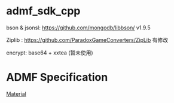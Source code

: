 # admf_sdk_cpp

bson & jsonsl: https://github.com/mongodb/libbson/ v1.9.5

Ziplib : https://github.com/ParadoxGameConverters/ZipLib 有修改

encrypt: base64 + xxtea (暂未使用)

# ADMF Specification

[Material](./Material.md)
